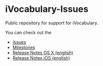 iVocabulary-Issues
==================

Public repository for support for iVocabulary. 

You can check out the

- [Issues](https://github.com/chbeer/iVocabulary-Support/issues)
- [Milestones](https://github.com/chbeer/iVocabulary-Support/milestones)
- [Release Notes OS X (english)](Releasenotes/ReleaseNotes_macOS_English.md)
- [Release Notes iOS (english)](Releasenotes/ReleaseNotes_iOS_English.md)
